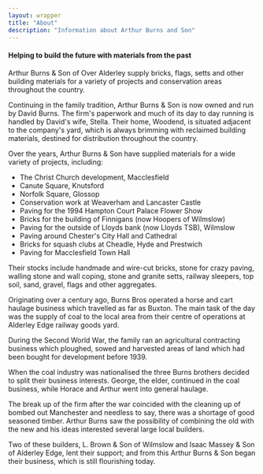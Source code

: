 ```yaml
---
layout: wrapper
title: "About"
description: "Information about Arthur Burns and Son"
---
```

<h4>Helping to build the future with materials from the past</h4>

Arthur Burns & Son of Over Alderley supply bricks, flags, setts and other building materials for a variety of projects and conservation areas throughout the country.

Continuing in the family tradition, Arthur Burns & Son is now owned and run by David Burns.  The firm's paperwork and much of its day to day running is handled by David's wife, Stella.  Their home, Woodend, is situated adjacent to the company's yard, which is always brimming with reclaimed building materials, destined for distribution throughout the country.

Over the years, Arthur Burns & Son have supplied materials for a wide variety of projects, including:

<ul class="bulleted">
  <li>The Christ Church development, Macclesfield</li>
  <li>Canute Square, Knutsford</li>
  <li>Norfolk Square, Glossop</li>
  <li>Conservation work at Weaverham and Lancaster Castle</li>
  <li>Paving for the 1994 Hampton Court Palace Flower Show</li>
  <li>Bricks for the building of Finnigans (now Hoopers of Wilmslow)</li>
  <li>Paving for the outside of Lloyds bank (now Lloyds TSB), Wilmslow</li>
  <li>Paving around Chester's City Hall and Cathedral</li>
  <li>Bricks for squash clubs at Cheadle, Hyde and Prestwich</li>
  <li>Paving for Macclesfield Town Hall</li>
</ul>

Their stocks include handmade and wire-cut bricks, stone for crazy paving, walling stone and wall coping, stone and granite setts, railway sleepers, top soil, sand, gravel, flags and other aggregates.

Originating over a century ago, Burns Bros operated a horse and cart haulage business which travelled as far as Buxton.  The main task of the day was the supply of coal to the local area from their centre of operations at Alderley Edge railway goods yard.

During the Second World War, the family ran an agricultural contracting business which ploughed, sowed and harvested areas of land which had been bought for development before 1939.

When the coal industry was nationalised the three Burns brothers decided to split their business interests.  George, the elder, continued in the coal business, while Horace and Arthur went into general haulage.

The break up of the firm after the war coincided with the cleaning up of bombed out Manchester and needless to say, there was a shortage of good seasoned timber.  Arthur Burns saw the possibility of combining the old with the new and his ideas interested several large local builders.

Two of these builders, L. Brown & Son of Wilmslow and Isaac Massey & Son of Alderley Edge, lent their support; and from this Arthur Burns & Son began their business, which is still flourishing today.
